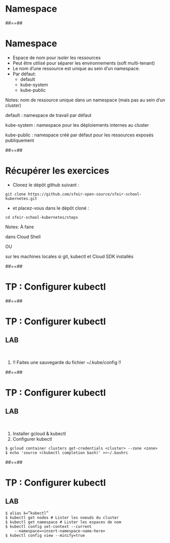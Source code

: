 <!-- .slide: class="transition-bg-sfeir-3"-->

# Namespace

##==##

<!-- .slide:-->

# Namespace

- Espace de nom pour isoler les ressources
- Peut être utilisé pour séparer les environnements (soft multi-tenant)
- Le nom d’une ressource est unique au sein d’un namespace.
- Par défaut:
  - default
  - kube-system
  - kube-public

Notes:
nom de ressource unique dans un namespace
(mais pas au sein d’un cluster)

default : namespace de travail par défaut

kube-system : namespace pour les déploiements internes au cluster

kube-public : namespace créé par défaut pour les ressources exposés publiquement

##==##

<!-- .slide: class="with-code" -->

# Récupérer les exercices

- Clonez le dépôt github suivant :

`git clone https://github.com/sfeir-open-source/sfeir-school-kubernetes.git`

- et placez-vous dans le dépôt cloné :

`cd sfeir-school-kubernetes/steps`

Notes:
À faire

dans Cloud Shell

OU

sur les machines locales si
git, kubectl et Cloud SDK
installés

##==##

<!-- .slide: class="transition-bg-sfeir-2"-->

# TP : Configurer kubectl

##==##

<!-- .slide: class="exercice"-->

# TP : Configurer kubectl

## LAB

<br>

1. !! Faites une sauvegarde du fichier ~/.kube/config !!

##==##

<!-- .slide: class="exercice with-code" -->

# TP : Configurer kubectl

## LAB

<br>

1. Installer gcloud & kubectl
1. Configurer kubectl

```shell
$ gcloud container clusters get-credentials <cluster> --zone <zone>
$ echo 'source <(kubectl completion bash)' >>~/.bashrc
```

<!-- .element: class="big-code" -->

##==##

<!-- .slide: class="exercice with-code" -->

# TP : Configurer kubectl

## LAB

```shell
$ alias k=”kubectl”
$ kubectl get nodes # Lister les noeuds du cluster
$ kubectl get namespace # Lister les espaces de nom
$ kubectl config set-context --current
    --namespace=<insert-namespace-name-here>
$ kubectl config view --minify=true
```

<!-- .element: class="big-code" -->
